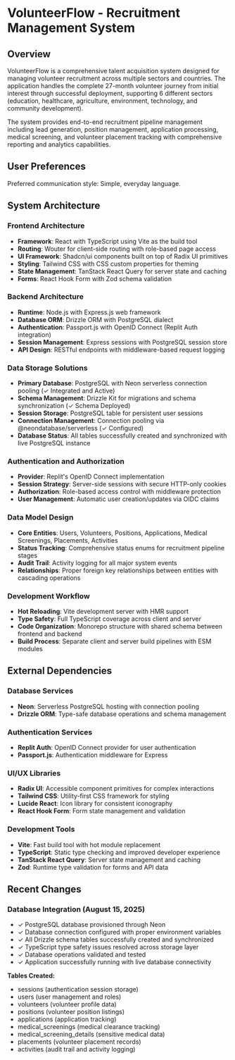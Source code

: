 # VolunteerFlow - Recruitment Management System

## Overview

VolunteerFlow is a comprehensive talent acquisition system designed for managing volunteer recruitment across multiple sectors and countries. The application handles the complete 27-month volunteer journey from initial interest through successful deployment, supporting 6 different sectors (education, healthcare, agriculture, environment, technology, and community development).

The system provides end-to-end recruitment pipeline management including lead generation, position management, application processing, medical screening, and volunteer placement tracking with comprehensive reporting and analytics capabilities.

## User Preferences

Preferred communication style: Simple, everyday language.

## System Architecture

### Frontend Architecture
- **Framework**: React with TypeScript using Vite as the build tool
- **Routing**: Wouter for client-side routing with role-based page access
- **UI Framework**: Shadcn/ui components built on top of Radix UI primitives
- **Styling**: Tailwind CSS with CSS custom properties for theming
- **State Management**: TanStack React Query for server state and caching
- **Forms**: React Hook Form with Zod schema validation

### Backend Architecture
- **Runtime**: Node.js with Express.js web framework
- **Database ORM**: Drizzle ORM with PostgreSQL dialect
- **Authentication**: Passport.js with OpenID Connect (Replit Auth integration)
- **Session Management**: Express sessions with PostgreSQL session store
- **API Design**: RESTful endpoints with middleware-based request logging

### Data Storage Solutions
- **Primary Database**: PostgreSQL with Neon serverless connection pooling (✓ Integrated and Active)
- **Schema Management**: Drizzle Kit for migrations and schema synchronization (✓ Schema Deployed)
- **Session Storage**: PostgreSQL table for persistent user sessions
- **Connection Management**: Connection pooling via @neondatabase/serverless (✓ Configured)
- **Database Status**: All tables successfully created and synchronized with live PostgreSQL instance

### Authentication and Authorization
- **Provider**: Replit's OpenID Connect implementation
- **Session Strategy**: Server-side sessions with secure HTTP-only cookies
- **Authorization**: Role-based access control with middleware protection
- **User Management**: Automatic user creation/updates via OIDC claims

### Data Model Design
- **Core Entities**: Users, Volunteers, Positions, Applications, Medical Screenings, Placements, Activities
- **Status Tracking**: Comprehensive status enums for recruitment pipeline stages
- **Audit Trail**: Activity logging for all major system events
- **Relationships**: Proper foreign key relationships between entities with cascading operations

### Development Workflow
- **Hot Reloading**: Vite development server with HMR support
- **Type Safety**: Full TypeScript coverage across client and server
- **Code Organization**: Monorepo structure with shared schema between frontend and backend
- **Build Process**: Separate client and server build pipelines with ESM modules

## External Dependencies

### Database Services
- **Neon**: Serverless PostgreSQL hosting with connection pooling
- **Drizzle ORM**: Type-safe database operations and schema management

### Authentication Services
- **Replit Auth**: OpenID Connect provider for user authentication
- **Passport.js**: Authentication middleware for Express

### UI/UX Libraries
- **Radix UI**: Accessible component primitives for complex interactions
- **Tailwind CSS**: Utility-first CSS framework for styling
- **Lucide React**: Icon library for consistent iconography
- **React Hook Form**: Form state management and validation

### Development Tools
- **Vite**: Fast build tool with hot module replacement
- **TypeScript**: Static type checking and improved developer experience
- **TanStack React Query**: Server state management and caching
- **Zod**: Runtime type validation for forms and API data

## Recent Changes

### Database Integration (August 15, 2025)
- ✓ PostgreSQL database provisioned through Neon
- ✓ Database connection configured with proper environment variables
- ✓ All Drizzle schema tables successfully created and synchronized
- ✓ TypeScript type safety issues resolved across storage layer
- ✓ Database operations validated and tested
- ✓ Application successfully running with live database connectivity

**Tables Created:**
- sessions (authentication session storage)
- users (user management and roles)
- volunteers (volunteer profile data)
- positions (volunteer position listings)
- applications (application tracking)
- medical_screenings (medical clearance tracking)
- medical_screening_details (sensitive medical data)
- placements (volunteer placement records)
- activities (audit trail and activity logging)